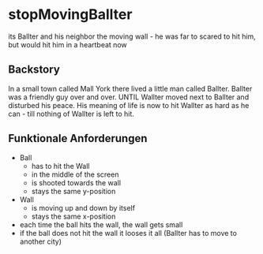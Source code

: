 # stopMovingBallter
its Ballter and his neighbor the moving wall - he was far to scared to hit him, but would hit him in a heartbeat now

## Backstory
In a small town called Mall York there lived a little man called Ballter. Ballter was a friendly guy over and over.
UNTIL Wallter moved next to Ballter and disturbed his peace. 
His meaning of life is now to hit Wallter as hard as he can - till nothing of Wallter is left to hit.

## Funktionale Anforderungen
- Ball 
  - has to hit the Wall
  - in the middle of the screen
  - is shooted towards the wall 
  - stays the same y-position
- Wall 
  - is moving up and down by itself
  - stays the same x-position
- each time the ball hits the wall, the wall gets small
- if the ball does not hit the wall it looses it all (Ballter has to move to another city)
